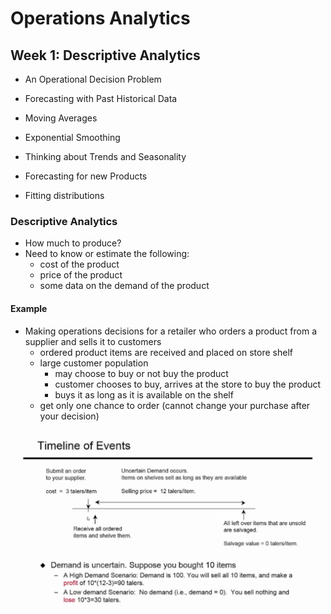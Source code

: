 # Operations Analytics

## Week 1: Descriptive Analytics
* An Operational Decision Problem

* Forecasting with Past Historical Data
* Moving Averages
* Exponential Smoothing

* Thinking about Trends and Seasonality

* Forecasting for new Products
* Fitting distributions


### Descriptive Analytics
* How much to produce?
* Need to know or estimate the following:
	* cost of the product
	* price of the product
	* some data on the demand of the product

#### Example
* Making operations decisions for a retailer who orders a product from a supplier and sells it to customers
	* ordered product items are received and placed on store shelf
	* large customer population
		* may choose to buy or not buy the product
		* customer chooses to buy, arrives at the store to buy the product
		* buys it as long as it is available on the shelf
	* get only one chance to order (cannot change your purchase after your decision)

![Events Timeline](events_timeline.png)


